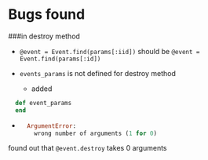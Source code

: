 # Bugs found

###in destroy method
* `@event = Event.find(params[:iid])` should be `@event = Event.find(params[:id])
`

* `events_params` is not defined for destroy method
  * added
```ruby
  def event_params
  end
```
* ```ruby
    ArgumentError:
      wrong number of arguments (1 for 0)
  ```
found out that `@event.destroy` takes 0 arguments
